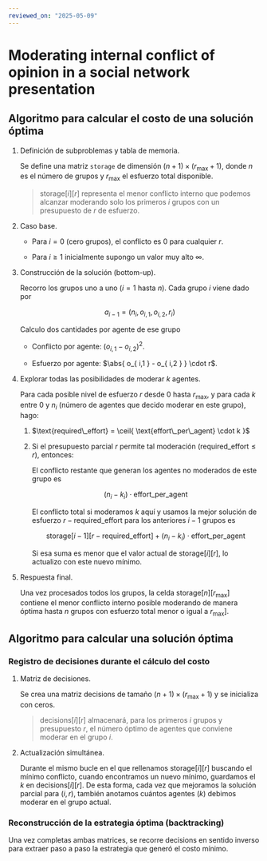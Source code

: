 ```yaml
---
reviewed_on: "2025-05-09"
---
```


# Moderating internal conflict of opinion in a social network presentation

## Algoritmo para calcular el costo de una solución óptima

1. Definición de subproblemas y tabla de memoria.

	Se define una matriz `storage` de dimensión $(n + 1) \times (r_{ \max } + 1)$, donde $n$ es el número de grupos y $r_{ \max }$ el esfuerzo total disponible.

	> $\text{storage}[i][r]$ representa el menor conflicto interno que podemos alcanzar moderando solo los primeros $i$ grupos con un presupuesto de $r$ de esfuerzo.

2. Caso base.

	- Para $i = 0$ (cero grupos), el conflicto es $0$ para cualquier $r$.

	- Para $i \geq 1$ inicialmente supongo un valor muy alto $\infty$.

3. Construcción de la solución (bottom-up).

	Recorro los grupos uno a uno ($i = 1$ hasta $n$). Cada grupo $i$ viene dado por

	$$
	a_{ i - 1 } = (n_i, o_{ i,1 }, o_{ i,2 }, r_i)
	$$

	Calculo dos cantidades por agente de ese grupo

	- Conflicto por agente: $(o_{ i,1 } - o_{ i,2 })^2$.

	- Esfuerzo por agente: $\abs{ o_{ i,1 } - o_{ i,2 } } \cdot r$.

4. Explorar todas las posibilidades de moderar $k$ agentes.

	Para cada posible nivel de esfuerzo $r$ desde $0$ hasta $r_{ \max }$, y para cada $k$ entre $0$ y $n_i$ (número de agentes que decido moderar en este grupo), hago:

	1. $\text{required\_effort} = \ceil{ \text{effort\_per\_agent} \cdot k }$

	2. Si el presupuesto parcial $r$ permite tal moderación ($\text{required\_effort} \leq r$), entonces:

		El conflicto restante que generan los agentes no moderados de este grupo es

		$$
		(n_i - k_i) \cdot \text{effort\_per\_agent}
		$$

		El conflicto total si moderamos $k$ aquí y usamos la mejor solución de esfuerzo $r - \text{required\_effort}$ para los anteriores $i − 1$ grupos es

		$$
		\text{storage}[i - 1][r - \text{required\_effort}] + (n_i - k_i) \cdot \text{effort\_per\_agent}
		$$

		Si esa suma es menor que el valor actual de $\text{storage}[i][r]$, lo actualizo con este nuevo mínimo.

5. Respuesta final.

	Una vez procesados todos los grupos, la celda $\text{storage}[n][r_{ \max }]$ contiene el menor conflicto interno posible moderando de manera óptima hasta $n$ grupos con esfuerzo total menor o igual a $r_{ \max }]$.

## Algoritmo para calcular una solución óptima

### Registro de decisiones durante el cálculo del costo

1. Matriz de decisiones.

	Se crea una matriz decisions de tamaño $(n + 1) \times (r_{ \max } + 1)$ y se inicializa con ceros.

	> $\text{decisions}[i][r]$ almacenará, para los primeros $i$ grupos y presupuesto $r$, el número óptimo de agentes que conviene moderar en el grupo $i$.

2. Actualización simultánea.

	Durante el mismo bucle en el que rellenamos $\text{storage}[i][r]$ buscando el mínimo conflicto, cuando encontramos un nuevo mínimo, guardamos el $k$ en $\text{decisions}[i][r]$. De esta forma, cada vez que mejoramos la solución parcial para $(i,r)$, también anotamos cuántos agentes ($k$) debimos moderar en el grupo actual.

### Reconstrucción de la estrategia óptima (backtracking)

Una vez completas ambas matrices, se recorre decisions en sentido inverso para extraer paso a paso la estrategia que generó el costo mínimo.